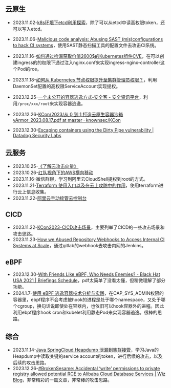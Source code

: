 ## 云原生

- 2023.11.02-[k8s环境下etcd利用探索](https://lonmar.cn/2023/02/03/hack-etcd-in-kubernetes/)，除了可以从etcd中读高权限token，还可以写入etcd。

- 2023.11.06-[Malicious code analysis: Abusing SAST (mis)configurations to hack CI systems](https://www.cidersecurity.io/blog/research/malicious-code-analysis-abusing-sast-misconfigurations-to-hack-ci-systems/?utm_source=github&utm_medium=github_page&utm_campaign=ci%2fcd%20goat_060422)，使用SAST静态扫描工具的配置文件去攻击CI系统。

- 2023.11.16-[如何通过捡漏获取价值2600$的Kubernetes组件CVE](https://mp.weixin.qq.com/s/JNzhLPoAMev2okT4LdQxIA)，在可以创建ingress的的权限下通过注入nginx.conf来实现ingress-nginx-controller这个Pod的rce。

- 2023.11.18-[如何从 Kubernetes 节点权限提升至集群管理员权限？](https://github.com/neargle/my-re0-k8s-security/blob/main/paper/1.%E5%A6%82%E4%BD%95%E4%BB%8EKubernetes%E8%8A%82%E7%82%B9%E6%9D%83%E9%99%90%E6%8F%90%E5%8D%87%E8%87%B3%E9%9B%86%E7%BE%A4%E7%AE%A1%E7%90%86%E5%91%98%E6%9D%83%E9%99%90.md)，利用DaemonSet配置的高权限ServiceAccount实现提权。

- 2023.12.25-[一个未公开的容器逃逸方式-安全客 - 安全资讯平台](https://www.anquanke.com/post/id/290540)，利用`/proc/xxx/root`来实现容器逃逸。

- 2023.12.26-[KCon/2023/从 0 到 1 打造云原生容器沙箱 vArmor_2023.08.17.pdf at master · knownsec/KCon](https://github.com/knownsec/KCon/blob/master/2023/%E4%BB%8E%200%20%E5%88%B0%201%20%E6%89%93%E9%80%A0%E4%BA%91%E5%8E%9F%E7%94%9F%E5%AE%B9%E5%99%A8%E6%B2%99%E7%AE%B1%20vArmor_2023.08.17.pdf)

- 2023.12.30-[Escaping containers using the Dirty Pipe vulnerability | Datadog Security Labs](https://securitylabs.datadoghq.com/articles/dirty-pipe-container-escape-poc/#breaking-out-from-containers)

  



## 云服务

- 2023.10.25-[《了解云攻击向量》](https://c-csa.cn/research/results-detail/i-1911/)
- 2023.10.26-[红队视角下的AWS横向移动](https://lonmar.cn/2022/10/01/public-cloud-redteam-attack-surface-summary/)
- 2023.11.16-微信群聊，学习到阿里云CloudShell提权到root的方式。
- 2023.11.21-[Terraform 使用入门以及在云上攻防中的作用](https://wiki.teamssix.com/cloudnative/terraform/terraform-introductory.html)，使用terraform进行云上信息收集。
- 2023.11.22-[阿里云手动接管云控制台](https://forum.butian.net/share/2545)



## CICD

- 2023.11.22-[KCon2023-CICD攻击场景](https://github.com/knownsec/KCon/blob/master/2023/CICD%E6%94%BB%E5%87%BB%E5%9C%BA%E6%99%AF.pdf)，主要列举了CICD的一些攻击场景和攻击思路。
- 2023.11.23-[How we Abused Repository Webhooks to Access Internal CI Systems at Scale](https://www.cidersecurity.io/blog/research/how-we-abused-repository-webhooks-to-access-internal-ci-systems-at-scale/)，通过gitlab的webhook去攻击内网的Jenkins。

## eBPF

- 2023.12.30-[With Friends Like eBPF, Who Needs Enemies? - Black Hat USA 2021 | Briefings Schedule](https://www.blackhat.com/us-21/briefings/schedule/#with-friends-like-ebpf-who-needs-enemies-23619)，pdf太简单了没看太懂，但稍微理解了部分功能。
- 2024.1.7-[使用 eBPF 逃逸容器技术分析与实践](https://paper.seebug.org/1750/)，在CAP_SYS_ADMIN权限的容器里，ebpf程序不会考虑被hook的进程是处于哪个namespace，又处于哪个cgroup，换句话说即使处在容器内，也依旧可以hook容器外的进程。因此利用ebpf程序hook cron和kubelet利用静态Pod来实现容器逃逸。很棒的思路。

## 综合

- 2023.11.14-[Java SpringCloud Heapdump 泄漏到集群接管](https://github.com/Esonhugh/SpringCloudHeapdump/blob/Skyworship/springcloud-java-heapdump-security-Zh.md)，学习Java的Heapdump中读取关键的service account的token，进行后续的攻击，以及后续的攻击思路。
- 2023.12.26-[#BrokenSesame: Accidental ‘write’ permissions to private registry allowed potential RCE to Alibaba Cloud Database Services | Wiz Blog](https://www.wiz.io/blog/brokensesame-accidental-write-permissions-to-private-registry-allowed-potential-r#appendix-technical-details-50)，非常精彩的一篇文章，非常棒的攻击思路。
